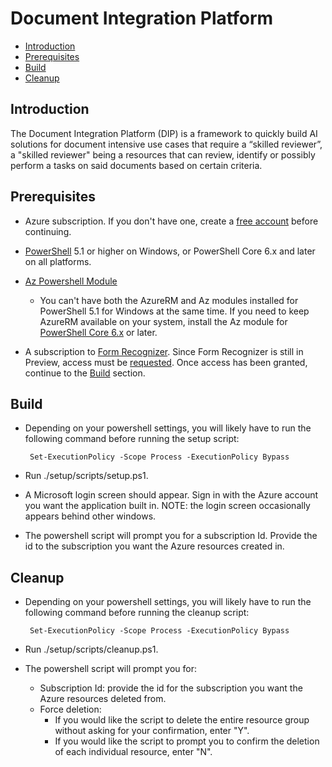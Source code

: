 # Document Integration Platform

* [Introduction](#introduction)
* [Prerequisites](#prerequisites)
* [Build](#build)
* [Cleanup](#cleanup)

## Introduction 
The Document Integration Platform  (DIP) is a framework to quickly build AI solutions for document intensive use cases that require a “skilled reviewer”, a "skilled reviewer" being a resources that can review, identify or possibly perform a tasks on said documents based on certain criteria.

## Prerequisites

* Azure subscription. If you don't have one, create a [free account](https://azure.microsoft.com/en-us/free/?WT.mc_id=A261C142F) before continuing.

* [PowerShell](https://docs.microsoft.com/en-us/powershell/scripting/install/installing-powershell?view=powershell-6) 5.1 or higher on Windows, or PowerShell Core 6.x and later on all platforms.

* [Az Powershell Module](https://docs.microsoft.com/en-us/powershell/azure/install-az-ps?view=azps-2.4.0)
  * You can't have both the AzureRM and Az modules installed for PowerShell 5.1 for Windows at the same time. If you need to keep AzureRM available on your system, install the Az module for [PowerShell Core 6.x](https://docs.microsoft.com/en-us/powershell/scripting/install/installing-powershell-core-on-windows?view=powershell-6) or later.

* A subscription to [Form Recognizer](https://azure.microsoft.com/en-us/services/cognitive-services/form-recognizer/). Since Form Recognizer is still in Preview, access must be [requested](https://forms.office.com/Pages/ResponsePage.aspx?id=v4j5cvGGr0GRqy180BHbRyj5DlT4gqZKgEsfbkRQK5xUMjZVRU02S1k4RUdLWjdKUkNRQVRRTDg1NC4u). Once access has been granted, continue to the [Build](#build) section.

## Build

* Depending on your powershell settings, you will likely have to run the following command before running the setup script:

       Set-ExecutionPolicy -Scope Process -ExecutionPolicy Bypass

* Run ./setup/scripts/setup.ps1.

* A Microsoft login screen should appear. Sign in with the Azure account you want the application built in. NOTE: the login screen occasionally appears behind other windows.
  
* The powershell script will prompt you for a subscription Id. Provide the id to the subscription you want the Azure resources created in.

## Cleanup

* Depending on your powershell settings, you will likely have to run the following command before running the cleanup script:

       Set-ExecutionPolicy -Scope Process -ExecutionPolicy Bypass

* Run ./setup/scripts/cleanup.ps1.

* The powershell script will prompt you for:
  * Subscription Id: provide the id for the subscription you want the Azure resources deleted from.  
  * Force deletion:
    * If you would like the script to delete the entire resource group without asking for your confirmation, enter "Y".
    * If you would like the script to prompt you to confirm the deletion of each individual resource, enter "N".
